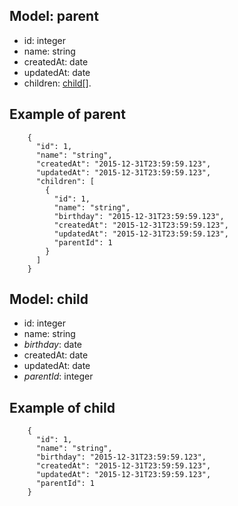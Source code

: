 ## Model: parent
* id: integer
* name: string
* createdAt: date
* updatedAt: date
* children: [child[]](#model-child).



## Example of  parent
```
    {
      "id": 1,
      "name": "string",
      "createdAt": "2015-12-31T23:59:59.123",
      "updatedAt": "2015-12-31T23:59:59.123",
      "children": [
        {
          "id": 1,
          "name": "string",
          "birthday": "2015-12-31T23:59:59.123",
          "createdAt": "2015-12-31T23:59:59.123",
          "updatedAt": "2015-12-31T23:59:59.123",
          "parentId": 1
        }
      ]
    }
```



## Model: child
* id: integer
* name: string
* *birthday*: date
* createdAt: date
* updatedAt: date
* *parentId*: integer



## Example of  child
```
    {
      "id": 1,
      "name": "string",
      "birthday": "2015-12-31T23:59:59.123",
      "createdAt": "2015-12-31T23:59:59.123",
      "updatedAt": "2015-12-31T23:59:59.123",
      "parentId": 1
    }
```